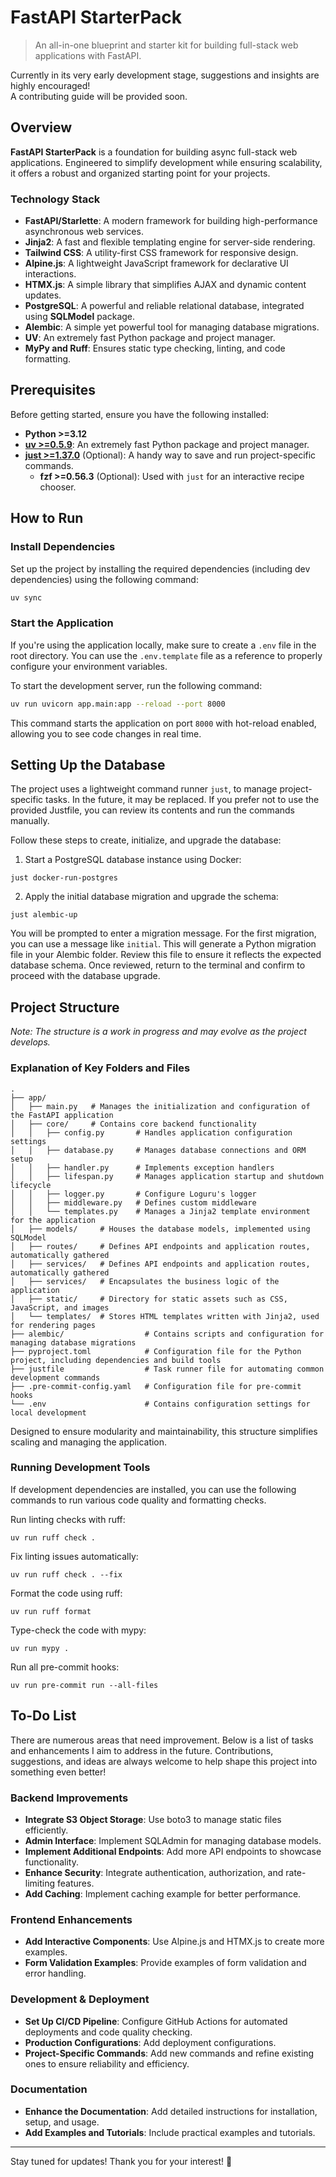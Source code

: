 # FastAPI StarterPack

> An all-in-one blueprint and starter kit for building full-stack web applications with FastAPI.

Currently in its very early development stage, suggestions and insights are highly encouraged!  
A contributing guide will be provided soon.

## Overview

**FastAPI StarterPack** is a foundation for building async full-stack web applications.
Engineered to simplify development while ensuring scalability, it offers a robust and organized starting
point for your projects.

### Technology Stack

- **FastAPI/Starlette**:  A modern framework for building high-performance asynchronous web services.
- **Jinja2**:  A fast and flexible templating engine for server-side rendering.
- **Tailwind CSS**: A utility-first CSS framework for responsive design.
- **Alpine.js**: A lightweight JavaScript framework for declarative UI interactions.
- **HTMX.js**:  A simple library that simplifies AJAX and dynamic content updates.
- **PostgreSQL**: A powerful and reliable relational database, integrated using **SQLModel** package.
- **Alembic**: A simple yet powerful tool for managing database migrations.
- **UV**: An extremely fast Python package and project manager.
- **MyPy and Ruff**: Ensures static type checking, linting, and code formatting.

## Prerequisites

Before getting started, ensure you have the following installed:

- **Python >=3.12**
- **[uv >=0.5.9](https://docs.astral.sh/uv/getting-started/installation/)**: An extremely fast Python package and
  project manager.
- **[just >=1.37.0](https://just.systems/man/en/packages.html)** (Optional): A handy way to save and run
  project-specific commands.
    - **fzf >=0.56.3** (Optional): Used with `just` for an interactive recipe chooser.

## How to Run

### Install Dependencies

Set up the project by installing the required dependencies (including dev dependencies) using the following command:

```bash
uv sync
```

### Start the Application

If you're using the application locally, make sure to create a `.env` file in the root directory.
You can use the `.env.template` file as a reference to properly configure your environment variables.

To start the development server, run the following command:

```bash
uv run uvicorn app.main:app --reload --port 8000
```

This command starts the application on port `8000` with hot-reload enabled,
allowing you to see code changes in real time.

## Setting Up the Database

The project uses a lightweight command runner `just`, to manage project-specific tasks. In the future, it may be
replaced. If you prefer not to use the provided Justfile, you can review its contents and run the commands manually.

Follow these steps to create, initialize, and upgrade the database:

1. Start a PostgreSQL database instance using Docker:

```
just docker-run-postgres
```

2. Apply the initial database migration and upgrade the schema:

```
just alembic-up
```

You will be prompted to enter a migration message. For the first migration, you can use a message like `initial`.
This will generate a Python migration file in your Alembic folder. Review this file to ensure it reflects the expected
database schema.
Once reviewed, return to the terminal and confirm to proceed with the database upgrade.

## Project Structure

_Note: The structure is a work in progress and may evolve as the project develops._

### Explanation of Key Folders and Files

```
.
├── app/
│   ├── main.py   # Manages the initialization and configuration of the FastAPI application
│   ├── core/     # Contains core backend functionality
│   │   ├── config.py       # Handles application configuration settings
│   │   ├── database.py     # Manages database connections and ORM setup
│   │   ├── handler.py      # Implements exception handlers
│   │   ├── lifespan.py     # Manages application startup and shutdown lifecycle
│   │   ├── logger.py       # Configure Loguru's logger
│   │   ├── middleware.py   # Defines custom middleware
│   │   └── templates.py    # Manages a Jinja2 template environment for the application
│   ├── models/     # Houses the database models, implemented using SQLModel
│   ├── routes/     # Defines API endpoints and application routes, automatically gathered
│   ├── services/   # Defines API endpoints and application routes, automatically gathered
│   ├── services/   # Encapsulates the business logic of the application
│   ├── static/     # Directory for static assets such as CSS, JavaScript, and images
│   └── templates/  # Stores HTML templates written with Jinja2, used for rendering pages
├── alembic/                  # Contains scripts and configuration for managing database migrations
├── pyproject.toml            # Configuration file for the Python project, including dependencies and build tools
├── justfile                  # Task runner file for automating common development commands
├── .pre-commit-config.yaml   # Configuration file for pre-commit hooks
└── .env                      # Contains configuration settings for local development
```

Designed to ensure modularity and maintainability, this structure simplifies scaling and managing the application.

### Running Development Tools

If development dependencies are installed, you can use the following commands to run various code quality and formatting
checks.

Run linting checks with ruff:

```
uv run ruff check .
```

Fix linting issues automatically:

```
uv run ruff check . --fix
```

Format the code using ruff:

```
uv run ruff format
```

Type-check the code with mypy:

```
uv run mypy .
```

Run all pre-commit hooks:

```
uv run pre-commit run --all-files
```

## To-Do List

There are numerous areas that need improvement. Below is a list of tasks and enhancements I aim to address in the
future. Contributions, suggestions, and ideas are always welcome to help shape this project into something even better!

### Backend Improvements

- **Integrate S3 Object Storage**: Use boto3 to manage static files efficiently.
- **Admin Interface**: Implement SQLAdmin for managing database models.
- **Implement Additional Endpoints**: Add more API endpoints to showcase functionality.
- **Enhance Security**: Integrate authentication, authorization, and rate-limiting features.
- **Add Caching**: Implement caching example for better performance.

### Frontend Enhancements

- **Add Interactive Components**: Use Alpine.js and HTMX.js to create more examples.
- **Form Validation Examples**: Provide examples of form validation and error handling.

### Development & Deployment

- **Set Up CI/CD Pipeline**: Configure GitHub Actions for automated deployments and code quality checking.
- **Production Configurations**: Add deployment configurations.
- **Project-Specific Commands**: Add new commands and refine existing ones to ensure reliability and efficiency.

### Documentation

- **Enhance the Documentation**: Add detailed instructions for installation, setup, and usage.
- **Add Examples and Tutorials**: Include practical examples and tutorials.

---

Stay tuned for updates! Thank you for your interest! 🙌
